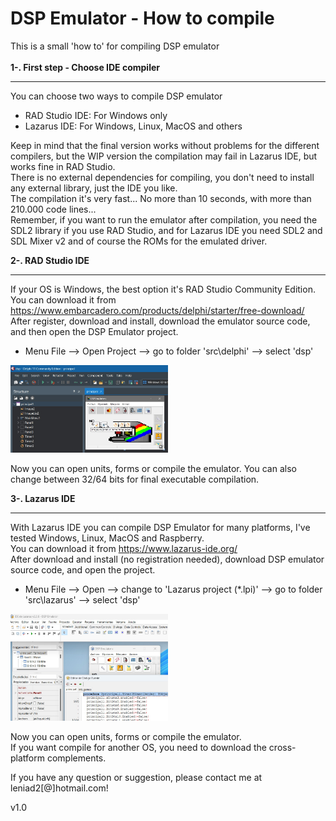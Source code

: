 <h1>DSP Emulator - How to compile</h1>
This is a small 'how to' for compiling DSP emulator<br><br>
<b>1-. First step - Choose IDE compiler</b>

---

You can choose two ways to compile DSP emulator
- RAD Studio IDE: For Windows only
- Lazarus IDE: For Windows, Linux, MacOS and others

Keep in mind that the final version works without problems for the different compilers, but the WIP version the compilation may fail in Lazarus IDE, but works fine in RAD Studio.<br>
There is no external dependencies for compiling, you don't need to install any external library, just the IDE you like.<br>
The compilation it's very fast... No more than 10 seconds, with more than 210.000 code lines...<br>
Remember, if you want to run the emulator after compilation, you need the SDL2 library if you use RAD Studio, and for Lazarus IDE you need SDL2 and SDL Mixer v2 and of course the ROMs for the emulated driver.

<b>2-. RAD Studio IDE</b>

---

If your OS is Windows, the best option it's RAD Studio Community Edition.<br>
You can download it from https://www.embarcadero.com/products/delphi/starter/free-download/<br>
After register, download and install, download the emulator source code, and then open the DSP Emulator project.<br>
- Menu File --> Open Project --> go to folder 'src\delphi' --> select 'dsp'
<img src="main_project.jpg" width="50%" height="50%">

Now you can open units, forms or compile the emulator. You can also change between 32/64 bits for final executable compilation.

<b>3-. Lazarus IDE</b>

---

With Lazarus IDE you can compile DSP Emulator for many platforms, I've tested Windows, Linux, MacOS and Raspberry.<br>
You can download it from https://www.lazarus-ide.org/<br>
After download and install (no registration needed), download DSP emulator source code, and open the project.
- Menu File --> Open --> change to 'Lazarus project (*.lpi)' --> go to folder 'src\lazarus' --> select 'dsp'

<img src="lazarus_project.jpg" width="50%" height="50%">

Now you can open units, forms or compile the emulator.<br>
If you want compile for another OS, you need to download the cross-platform complements.

If you have any question or suggestion, please contact me at leniad2[@]hotmail.com!

v1.0